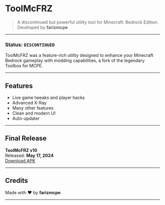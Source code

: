 # ToolMcFRZ

> A discontinued but powerful utility tool for Minecraft: Bedrock Edition.  
> Developed by **farizmcpe**

---

### Status: `DISCONTINUED`

ToolMcFRZ was a feature-rich utility designed to enhance your Minecraft Bedrock gameplay with modding capabilities, a fork of the legendary Toolbox for MCPE.

---

## Features

- Live game tweaks and player hacks
- Advanced X-Ray
- Many other features
- Clean and modern UI
- Auto-updater

---

## Final Release

**ToolMcFRZ v10**  
Released: **May 17, 2024**  
[Download APK](https://github.com/farizmcpe/toolmcfrz/releases/v10)

---

## Credits

Made with ❤️ by **farizmcpe** 

---
